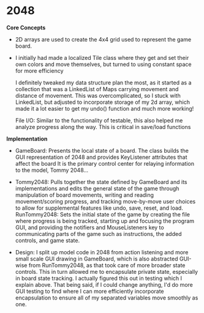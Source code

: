 # 2048



**Core Concepts**


- 2D arrays are used to create the 4x4 grid used to represent the game board.
- I initially had made a localized Tile class where they get and set their own
  colors and move themselves, but turned to using constant space for more efficiency

  I definitely tweaked my data structure plan the most, as it started as a collection
  that was a LinkedList of Maps carrying movement and distance of movement. This was
  overcomplicated, so I stuck with LinkedList, but adjusted to incorporate
  storage of my 2d array, which made it a lot easier to get my undo() function and much more
  working!

  File I/O: Similar to the functionality of testable, this also helped me analyze progress along the
  way. This is critical in save/load functions

**Implementation**


- GameBoard: Presents the local state of a board. The class builds the GUI representation of 2048
and provides KeyListener attributes that affect the board
It is the primary control center for relaying information to the model, Tommy 2048...


- Tommy2048: Pulls together the state defined by GameBoard and its implementations and edits the general state of
the game through manipulation of board movements, writing and reading movement/scoring progress, and tracking
move-by-move user choices to allow for supplemental features like undo, save, reset, and load.
RunTommy2048: Sets the initial state of the game by creating the file where progress is being tracked,
starting up and focusing the program GUI, and providing the notifiers and MouseListeners key to communicating
parts of the game such as instructions, the added controls, and game state.



- Design: I split up
  model code in 2048 from action listening and more small scale GUI drawing in GameBoard, which is also
  abstracted GUI-wise from RunTommy2048, as that took care of more broader state controls. This in turn
  allowed me to encapsulate private state, especially in board state tracking.
  I actually figured this out in testing which I explain above. That being said, if I could change anything,
  I'd do more GUI testing to find where I can more efficiently incorporate encapsulation to ensure
  all of my separated variables move smoothly as one.

